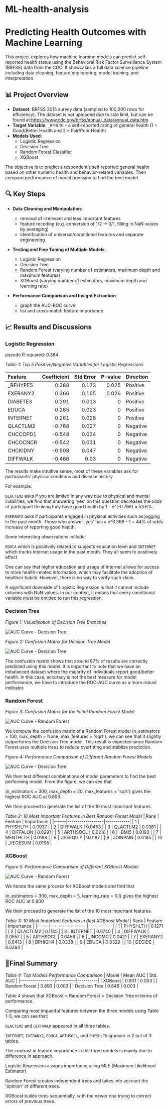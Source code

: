 # ML-health-analysis
# Predicting Health Outcomes with Machine Learning

This project explores how machine learning models can predict self-reported health status using the Behavioral Risk Factor Surveillance System (BRFSS) data from the CDC. It showcases a full data science pipeline including data cleaning, feature engineering, model training, and interpretation.

## 📊 Project Overview

- **Dataset**: BRFSS 2015 survey data (sampled to 100,000 rows for efficiency). The dataset is not uploaded due to size limit, but can be found at:https://www.cdc.gov/brfss/annual_data/annual_data.htm
- **Target Variable**: `_RFHLTH` – a self-reported rating of general health (1 = Good/Better Health and 2 = Fair/Poor Health)
- **Models Used**:
  - Logistic Regression
  - Decision Tree
  - Random Forest Classifier
  - XGBoost

The objective is to predict a respondent’s self reported general health based on other numeric health and behavior-related variables. Then compare performance of model precision to find the best model.

## 🔍 Key Steps

- **Data Cleaning and Manipulation**:
  - removal of irrelevant and less important features
  - feature recoding (e.g. conversion of 1/2 -> 0/1, filling in NaN values by averaging)
  - identification of universal/conditional features and separate engineering
  
- **Testing and Fine Tuning of Multiple Models**:
  - Logistic Regression
  - Decision Tree
  - Random Forest (varying number of estimators, maximum depth and maximum features)
  - XGBoost (varying number of estimators, maximum depth and learning rate)

- **Performance Comparison and Insight Extraction**:
  - graph the AUC-ROC curve
  - list and cross-match feature importance

## 📈 Results and Discussions

### Logistic Regression
pseudo R-squared: 0.364


*Table 1: Top 5 Positive/Negative Variables for Logistic Regressions*
  
| Feature   |   Coefficient |   Std Error |   P-value | Direction   |
|:----------|--------------:|------------:|----------:|:------------|
| _RFHYPE5  |         0.388 |       0.173 |     0.025 | Positive    |
| EXERANY2  |         0.366 |       0.165 |     0.026 | Positive    |
| DIABETE3  |         0.291 |       0.013 |     0     | Positive    |
| EDUCA     |         0.285 |       0.023 |     0     | Positive    |
| INTERNET  |         0.261 |       0.028 |     0     | Positive    |
| QLACTLM2  |        -0.768 |       0.027 |     0     | Negative    |
| CHCCOPD1  |        -0.548 |       0.034 |     0     | Negative    |
| CHCOCNCR  |        -0.542 |       0.031 |     0     | Negative    |
| CHCKIDNY  |        -0.508 |       0.047 |     0     | Negative    |
| DIFFWALK  |        -0.466 |       0.03  |     0     | Negative    |

The results make intuitive sense, most of these variables ask for participants' physical conditons and disease history

For example:

`QLACTLM2` asks if you are limited in any way due to physical and mental inabilities, we find that answering 'yes' on this question decreases the odds of participant thinking they have good health by 1 - e^(-0.768) = 53.6%.

`EXERANY2` asks if participants engaged in physical activities such as jogging in the past month. Those who answer 'yes' has a e^0.366 - 1 = 44% of odds increase of reporting good health.

Some interesting observations include:

`EDUCA` which is positively related to subjects education level and `INTERNET` which tracks internet usage in the past month. They all seem to positively affect 

One can say that higher education and usage of internet allows for access to more health-related information, which may facilitate the adoption of healthier habits. However, there is no way to verify such claim.

A significant downside of Logistic Regression is that it cannot include columns with NaN values. In our context, it means that every conditional variable must be omitted to run this regression.

### Decision Tree


*Figure 1: Visualisation of Decision Tree Branches*

![AUC Curve - Decision Tree](images/dt1.png)

*Figure 2: Confusion Matrix for Decison Tree Model*

![AUC Curve - Decision Tree](images/dt2.png)

The confusion matrix shows that around 87% of results are correctly predicted using this model. It is important to note that we have an imbalanced dataset where the majority of individuals report good/better health. In this case, accuracy is not the best measure for model performance, we have to introduce the ROC-AUC curve as a more robust indicator.

### Random Forest


*Figure 3: Confusion Matrix for the Initial Random Forest Model*

![AUC Curve - Random Forest](images/rf1.png)

We compute the confusion matrix of a Random Forest model (n_estimators = 100, max_depth = None, max_features = 'sqrt'), we can see that it slightly outperforms the Decision Tree model.
This result is expected since Random Forest uses multiple trees to reduce overfitting and stablize prediction.

*Figure 4: Performance Comparison of Different Random Forest Models*

![AUC Curve - Decision Tree](images/rf2.png)

We then test different combinations of model parameters to find the best performing model. From the figure, we can see that

(n_estimators = 300, max_depth = 20, max_features = 'sqrt')
gives the highest ROC AUC at 0.893.

We then proceed to generate the list of the 10 most important features.


*Table 2: 10 Most Important Features in Best Random Forest Model*
| Rank | Feature         | Importance |
|------|------------------|------------|
| 1    | PHYSHLTH         | 0.0937     |
| 2    | DIFFWALK         | 0.0453     |
| 3    | QLACTLM2         | 0.0361     |
| 4    | DIFFALON         | 0.0291     |
| 5    | ARTHSOCL         | 0.0216     |
| 6    | _BMI5            | 0.0193     |
| 7    | MENTHLTH         | 0.0188     |
| 8    | USEEQUIP         | 0.0187     |
| 9    | JOINPAIN         | 0.0185     |
| 10   | _VEGESUM         | 0.0168     |


### XGBoost


*Figure 5: Performance Comparison of Different XGBoost Models*

![AUC Curve - Random Forest](images/xg1.png)

We iterate the same process for XGBoost models and find that

(n_estimators = 300, max_depth = 5, learning_rate = 0.1) gives the highest ROC AUC at 0.900 

We then proceed to generate the list of the 10 most important features.

*Table 3: 10 Most Important Features in Best XGBoost Model*
| Rank | Feature         | Importance |
|------|------------------|------------|
| 1    | PHYSHLTH         | 0.1271     |
| 2    | QLACTLM2         | 0.1145     |
| 3    | INTERNET         | 0.0740     |
| 4    | DIFFWALK         | 0.0557     |
| 5    | ARTHSOCL         | 0.0456     |
| 6    | _INCOMG          | 0.0421     |
| 7    | EXERANY2         | 0.0413     |
| 8    | BPHIGH4          | 0.0338     |
| 9    | EDUCA            | 0.0329     |
| 10   | DECIDE           | 0.0284     |

## 🚀Final Summary

*Table 4: Top Models Performance Comparison*
| Model           | Mean AUC | Std. AUC |
|-----------------|----------|----------|
| XGBoost         | 0.901    | 0.003    |
| Random Forest   | 0.893    | 0.003    |
| Decision Tree   | 0.846    | 0.003    |

Table 4 shows that XGBoost > Random Forest > Decision Tree in terms of performance.

Comparing most impactful features between the three models using Table 1-3, we can see that:

`QLACTLM2` and `DIFFWALK` appeared in all three tables.

`INTERNET`, `EXERANY2`, `EDUCA`, `ARTHSOCL`, and `PHYSHLTH` appears in 2 out of 3 tables.

The contrast in feature importance in the three models is mainly due to difference in approach.

Logistic Regression assigns importance using MLE (Maximum Likelihood Estimator)

Random Forest creates independent trees and takes into account the 'opinion' of different trees.

XGBoost builds trees sequentially, with the newer one trying to correct errors of previous trees.
